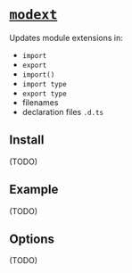 # [`modext`](https://www.npmjs.com/package/modext)

Updates module extensions in:

* `import`
* `export`
* `import()`
* `import type`
* `export type`
* filenames
* declaration files `.d.ts`

## Install

(TODO)


## Example

(TODO)


## Options

(TODO)
